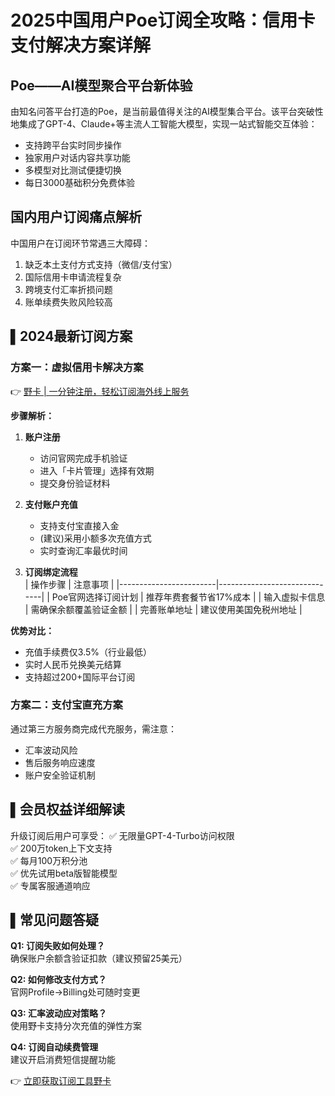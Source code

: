 # 2025中国用户Poe订阅全攻略：信用卡支付解决方案详解

## Poe——AI模型聚合平台新体验


由知名问答平台打造的Poe，是当前最值得关注的AI模型集合平台。该平台突破性地集成了GPT-4、Claude+等主流人工智能大模型，实现一站式智能交互体验：

- 支持跨平台实时同步操作
- 独家用户对话内容共享功能
- 多模型对比测试便捷切换
- 每日3000基础积分免费体验

## 国内用户订阅痛点解析
中国用户在订阅环节常遇三大障碍：
1. 缺乏本土支付方式支持（微信/支付宝）
2. 国际信用卡申请流程复杂
3. 跨境支付汇率折损问题
4. 账单续费失败风险较高

## ▌2024最新订阅方案

### 方案一：虚拟信用卡解决方案
👉 [野卡 | 一分钟注册，轻松订阅海外线上服务](https://bbtdd.com/yeka)

**步骤解析：**
1. **账户注册**  
   - 访问官网完成手机验证
   - 进入「卡片管理」选择有效期
   - 提交身份验证材料

2. **支付账户充值**  
   - 支持支付宝直接入金
   - (建议)采用小额多次充值方式
   - 实时查询汇率最优时间

3. **订阅绑定流程**  
   | 操作步骤               | 注意事项                     |
   |------------------------|------------------------------|
   | Poe官网选择订阅计划    | 推荐年费套餐节省17%成本      |
   | 输入虚拟卡信息         | 需确保余额覆盖验证金额       |
   | 完善账单地址           | 建议使用美国免税州地址       |

**优势对比：**
- 充值手续费仅3.5%（行业最低）
- 实时人民币兑换美元结算
- 支持超过200+国际平台订阅

### 方案二：支付宝直充方案
通过第三方服务商完成代充服务，需注意：
- 汇率波动风险
- 售后服务响应速度
- 账户安全验证机制

## ▌会员权益详细解读
升级订阅后用户可享受：
✅ 无限量GPT-4-Turbo访问权限  
✅ 200万token上下文支持  
✅ 每月100万积分池  
✅ 优先试用beta版智能模型  
✅ 专属客服通道响应

## ▌常见问题答疑
**Q1: 订阅失败如何处理？**  
确保账户余额含验证扣款（建议预留25美元）

**Q2: 如何修改支付方式？**  
官网Profile→Billing处可随时变更

**Q3: 汇率波动应对策略？**  
使用野卡支持分次充值的弹性方案

**Q4: 订阅自动续费管理**  
建议开启消费短信提醒功能

👉 [立即获取订阅工具野卡](https://bbtdd.com/yeka)